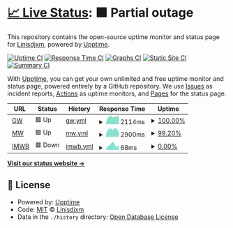 # [📈 Live Status](https://Linisdjxm.github.io/uptest): <!--live status--> **🟧 Partial outage**

This repository contains the open-source uptime monitor and status page for [Linisdjxm](https://Linisdjxm.github.io/uptest), powered by [Upptime](https://github.com/upptime/upptime).

[![Uptime CI](https://github.com/Linisdjxm/uptest/workflows/Uptime%20CI/badge.svg)](https://github.com/Linisdjxm/uptest/actions?query=workflow%3A%22Uptime+CI%22)
[![Response Time CI](https://github.com/Linisdjxm/uptest/workflows/Response%20Time%20CI/badge.svg)](https://github.com/Linisdjxm/uptest/actions?query=workflow%3A%22Response+Time+CI%22)
[![Graphs CI](https://github.com/Linisdjxm/uptest/workflows/Graphs%20CI/badge.svg)](https://github.com/Linisdjxm/uptest/actions?query=workflow%3A%22Graphs+CI%22)
[![Static Site CI](https://github.com/Linisdjxm/uptest/workflows/Static%20Site%20CI/badge.svg)](https://github.com/Linisdjxm/uptest/actions?query=workflow%3A%22Static+Site+CI%22)
[![Summary CI](https://github.com/Linisdjxm/uptest/workflows/Summary%20CI/badge.svg)](https://github.com/Linisdjxm/uptest/actions?query=workflow%3A%22Summary+CI%22)

With [Upptime](https://upptime.js.org), you can get your own unlimited and free uptime monitor and status page, powered entirely by a GitHub repository. We use [Issues](https://github.com/Linisdjxm/uptest/issues) as incident reports, [Actions](https://github.com/Linisdjxm/uptest/actions) as uptime monitors, and [Pages](https://Linisdjxm.github.io/uptest) for the status page.

<!--start: status pages-->
<!-- This summary is generated by Upptime (https://github.com/upptime/upptime) -->
<!-- Do not edit this manually, your changes will be overwritten -->
<!-- prettier-ignore -->
| URL | Status | History | Response Time | Uptime |
| --- | ------ | ------- | ------------- | ------ |
| <img alt="" src="https://icons.duckduckgo.com/ip3/www.gfwiki.org.ico" height="13"> [GW](https://www.gfwiki.org) | 🟩 Up | [gw.yml](https://github.com/Linisdjxm/uptest/commits/HEAD/history/gw.yml) | <details><summary><img alt="Response time graph" src="./graphs/gw/response-time-week.png" height="20"> 2114ms</summary><br><a href="https://Linisdjxm.github.io/uptest/history/gw"><img alt="Response time 2069" src="https://img.shields.io/endpoint?url=https%3A%2F%2Fraw.githubusercontent.com%2FLinisdjxm%2Fuptest%2FHEAD%2Fapi%2Fgw%2Fresponse-time.json"></a><br><a href="https://Linisdjxm.github.io/uptest/history/gw"><img alt="24-hour response time 2271" src="https://img.shields.io/endpoint?url=https%3A%2F%2Fraw.githubusercontent.com%2FLinisdjxm%2Fuptest%2FHEAD%2Fapi%2Fgw%2Fresponse-time-day.json"></a><br><a href="https://Linisdjxm.github.io/uptest/history/gw"><img alt="7-day response time 2114" src="https://img.shields.io/endpoint?url=https%3A%2F%2Fraw.githubusercontent.com%2FLinisdjxm%2Fuptest%2FHEAD%2Fapi%2Fgw%2Fresponse-time-week.json"></a><br><a href="https://Linisdjxm.github.io/uptest/history/gw"><img alt="30-day response time 2132" src="https://img.shields.io/endpoint?url=https%3A%2F%2Fraw.githubusercontent.com%2FLinisdjxm%2Fuptest%2FHEAD%2Fapi%2Fgw%2Fresponse-time-month.json"></a><br><a href="https://Linisdjxm.github.io/uptest/history/gw"><img alt="1-year response time 2041" src="https://img.shields.io/endpoint?url=https%3A%2F%2Fraw.githubusercontent.com%2FLinisdjxm%2Fuptest%2FHEAD%2Fapi%2Fgw%2Fresponse-time-year.json"></a></details> | <details><summary><a href="https://Linisdjxm.github.io/uptest/history/gw">100.00%</a></summary><a href="https://Linisdjxm.github.io/uptest/history/gw"><img alt="All-time uptime 98.19%" src="https://img.shields.io/endpoint?url=https%3A%2F%2Fraw.githubusercontent.com%2FLinisdjxm%2Fuptest%2FHEAD%2Fapi%2Fgw%2Fuptime.json"></a><br><a href="https://Linisdjxm.github.io/uptest/history/gw"><img alt="24-hour uptime 100.00%" src="https://img.shields.io/endpoint?url=https%3A%2F%2Fraw.githubusercontent.com%2FLinisdjxm%2Fuptest%2FHEAD%2Fapi%2Fgw%2Fuptime-day.json"></a><br><a href="https://Linisdjxm.github.io/uptest/history/gw"><img alt="7-day uptime 100.00%" src="https://img.shields.io/endpoint?url=https%3A%2F%2Fraw.githubusercontent.com%2FLinisdjxm%2Fuptest%2FHEAD%2Fapi%2Fgw%2Fuptime-week.json"></a><br><a href="https://Linisdjxm.github.io/uptest/history/gw"><img alt="30-day uptime 100.00%" src="https://img.shields.io/endpoint?url=https%3A%2F%2Fraw.githubusercontent.com%2FLinisdjxm%2Fuptest%2FHEAD%2Fapi%2Fgw%2Fuptime-month.json"></a><br><a href="https://Linisdjxm.github.io/uptest/history/gw"><img alt="1-year uptime 97.18%" src="https://img.shields.io/endpoint?url=https%3A%2F%2Fraw.githubusercontent.com%2FLinisdjxm%2Fuptest%2FHEAD%2Fapi%2Fgw%2Fuptime-year.json"></a></details>
| <img alt="" src="https://icons.duckduckgo.com/ip3/zh.moegirl.org.cn.ico" height="13"> [MW](https://zh.moegirl.org.cn) | 🟩 Up | [mw.yml](https://github.com/Linisdjxm/uptest/commits/HEAD/history/mw.yml) | <details><summary><img alt="Response time graph" src="./graphs/mw/response-time-week.png" height="20"> 2900ms</summary><br><a href="https://Linisdjxm.github.io/uptest/history/mw"><img alt="Response time 3453" src="https://img.shields.io/endpoint?url=https%3A%2F%2Fraw.githubusercontent.com%2FLinisdjxm%2Fuptest%2FHEAD%2Fapi%2Fmw%2Fresponse-time.json"></a><br><a href="https://Linisdjxm.github.io/uptest/history/mw"><img alt="24-hour response time 2644" src="https://img.shields.io/endpoint?url=https%3A%2F%2Fraw.githubusercontent.com%2FLinisdjxm%2Fuptest%2FHEAD%2Fapi%2Fmw%2Fresponse-time-day.json"></a><br><a href="https://Linisdjxm.github.io/uptest/history/mw"><img alt="7-day response time 2900" src="https://img.shields.io/endpoint?url=https%3A%2F%2Fraw.githubusercontent.com%2FLinisdjxm%2Fuptest%2FHEAD%2Fapi%2Fmw%2Fresponse-time-week.json"></a><br><a href="https://Linisdjxm.github.io/uptest/history/mw"><img alt="30-day response time 3342" src="https://img.shields.io/endpoint?url=https%3A%2F%2Fraw.githubusercontent.com%2FLinisdjxm%2Fuptest%2FHEAD%2Fapi%2Fmw%2Fresponse-time-month.json"></a><br><a href="https://Linisdjxm.github.io/uptest/history/mw"><img alt="1-year response time 3559" src="https://img.shields.io/endpoint?url=https%3A%2F%2Fraw.githubusercontent.com%2FLinisdjxm%2Fuptest%2FHEAD%2Fapi%2Fmw%2Fresponse-time-year.json"></a></details> | <details><summary><a href="https://Linisdjxm.github.io/uptest/history/mw">99.20%</a></summary><a href="https://Linisdjxm.github.io/uptest/history/mw"><img alt="All-time uptime 99.67%" src="https://img.shields.io/endpoint?url=https%3A%2F%2Fraw.githubusercontent.com%2FLinisdjxm%2Fuptest%2FHEAD%2Fapi%2Fmw%2Fuptime.json"></a><br><a href="https://Linisdjxm.github.io/uptest/history/mw"><img alt="24-hour uptime 98.69%" src="https://img.shields.io/endpoint?url=https%3A%2F%2Fraw.githubusercontent.com%2FLinisdjxm%2Fuptest%2FHEAD%2Fapi%2Fmw%2Fuptime-day.json"></a><br><a href="https://Linisdjxm.github.io/uptest/history/mw"><img alt="7-day uptime 99.20%" src="https://img.shields.io/endpoint?url=https%3A%2F%2Fraw.githubusercontent.com%2FLinisdjxm%2Fuptest%2FHEAD%2Fapi%2Fmw%2Fuptime-week.json"></a><br><a href="https://Linisdjxm.github.io/uptest/history/mw"><img alt="30-day uptime 98.92%" src="https://img.shields.io/endpoint?url=https%3A%2F%2Fraw.githubusercontent.com%2FLinisdjxm%2Fuptest%2FHEAD%2Fapi%2Fmw%2Fuptime-month.json"></a><br><a href="https://Linisdjxm.github.io/uptest/history/mw"><img alt="1-year uptime 99.39%" src="https://img.shields.io/endpoint?url=https%3A%2F%2Fraw.githubusercontent.com%2FLinisdjxm%2Fuptest%2FHEAD%2Fapi%2Fmw%2Fuptime-year.json"></a></details>
| <img alt="" src="https://icons.duckduckgo.com/ip3/www.ismoegirl.online.ico" height="13"> [IMWB](https://www.ismoegirl.online) | 🟥 Down | [imwb.yml](https://github.com/Linisdjxm/uptest/commits/HEAD/history/imwb.yml) | <details><summary><img alt="Response time graph" src="./graphs/imwb/response-time-week.png" height="20"> 68ms</summary><br><a href="https://Linisdjxm.github.io/uptest/history/imwb"><img alt="Response time 185" src="https://img.shields.io/endpoint?url=https%3A%2F%2Fraw.githubusercontent.com%2FLinisdjxm%2Fuptest%2FHEAD%2Fapi%2Fimwb%2Fresponse-time.json"></a><br><a href="https://Linisdjxm.github.io/uptest/history/imwb"><img alt="24-hour response time 69" src="https://img.shields.io/endpoint?url=https%3A%2F%2Fraw.githubusercontent.com%2FLinisdjxm%2Fuptest%2FHEAD%2Fapi%2Fimwb%2Fresponse-time-day.json"></a><br><a href="https://Linisdjxm.github.io/uptest/history/imwb"><img alt="7-day response time 68" src="https://img.shields.io/endpoint?url=https%3A%2F%2Fraw.githubusercontent.com%2FLinisdjxm%2Fuptest%2FHEAD%2Fapi%2Fimwb%2Fresponse-time-week.json"></a><br><a href="https://Linisdjxm.github.io/uptest/history/imwb"><img alt="30-day response time 74" src="https://img.shields.io/endpoint?url=https%3A%2F%2Fraw.githubusercontent.com%2FLinisdjxm%2Fuptest%2FHEAD%2Fapi%2Fimwb%2Fresponse-time-month.json"></a><br><a href="https://Linisdjxm.github.io/uptest/history/imwb"><img alt="1-year response time 190" src="https://img.shields.io/endpoint?url=https%3A%2F%2Fraw.githubusercontent.com%2FLinisdjxm%2Fuptest%2FHEAD%2Fapi%2Fimwb%2Fresponse-time-year.json"></a></details> | <details><summary><a href="https://Linisdjxm.github.io/uptest/history/imwb">0.00%</a></summary><a href="https://Linisdjxm.github.io/uptest/history/imwb"><img alt="All-time uptime 83.37%" src="https://img.shields.io/endpoint?url=https%3A%2F%2Fraw.githubusercontent.com%2FLinisdjxm%2Fuptest%2FHEAD%2Fapi%2Fimwb%2Fuptime.json"></a><br><a href="https://Linisdjxm.github.io/uptest/history/imwb"><img alt="24-hour uptime 0.00%" src="https://img.shields.io/endpoint?url=https%3A%2F%2Fraw.githubusercontent.com%2FLinisdjxm%2Fuptest%2FHEAD%2Fapi%2Fimwb%2Fuptime-day.json"></a><br><a href="https://Linisdjxm.github.io/uptest/history/imwb"><img alt="7-day uptime 0.00%" src="https://img.shields.io/endpoint?url=https%3A%2F%2Fraw.githubusercontent.com%2FLinisdjxm%2Fuptest%2FHEAD%2Fapi%2Fimwb%2Fuptime-week.json"></a><br><a href="https://Linisdjxm.github.io/uptest/history/imwb"><img alt="30-day uptime 1.38%" src="https://img.shields.io/endpoint?url=https%3A%2F%2Fraw.githubusercontent.com%2FLinisdjxm%2Fuptest%2FHEAD%2Fapi%2Fimwb%2Fuptime-month.json"></a><br><a href="https://Linisdjxm.github.io/uptest/history/imwb"><img alt="1-year uptime 69.35%" src="https://img.shields.io/endpoint?url=https%3A%2F%2Fraw.githubusercontent.com%2FLinisdjxm%2Fuptest%2FHEAD%2Fapi%2Fimwb%2Fuptime-year.json"></a></details>

<!--end: status pages-->

[**Visit our status website →**](https://Linisdjxm.github.io/uptest)

## 📄 License

- Powered by: [Upptime](https://github.com/upptime/upptime)
- Code: [MIT](./LICENSE) © [Linisdjxm](https://Linisdjxm.github.io/uptest)
- Data in the `./history` directory: [Open Database License](https://opendatacommons.org/licenses/odbl/1-0/)
